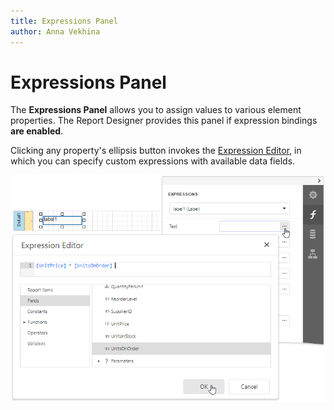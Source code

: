 ```yaml
---
title: Expressions Panel
author: Anna Vekhina
---
```

# Expressions Panel

The **Expressions Panel** allows you to assign values to various element properties. The Report Designer provides this panel if expression bindings **are enabled**.

Clicking any property's ellipsis button invokes the [Expression Editor](../expression-editor.md), in which you can specify custom expressions with available data fields.

![](../../../../images/eurd-web-expressions-panel.png)

